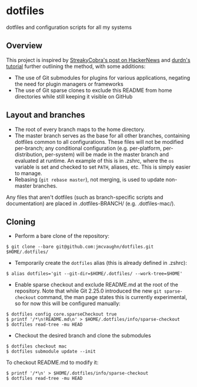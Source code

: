 # dotfiles
dotfiles and configuration scripts for all my systems

## Overview
This project is inspired by [StreakyCobra's post on HackerNews](https://news.ycombinator.com/item?id=11071754) and [durdn's tutorial](https://www.atlassian.com/git/tutorials/dotfiles) further outlining the method, with some additions:

- The use of Git submodules for plugins for various applications, negating the need for plugin managers or frameworks
- The use of Git sparse clones to exclude this README from home directories while still keeping it visible on GitHub

## Layout and branches
- The root of every branch maps to the home directory.
- The master branch serves as the base for all other branches, containing dotfiles common to all configurations. These files will not be modified per-branch; any conditional configuration (e.g. per-platform, per-distribution, per-system) will be made in the master branch and evaluated at runtime. An example of this is in .zshrc, where the `os` variable is set and checked to set `PATH`, aliases, etc. This is simply easier to manage.
- Rebasing (`git rebase master`), not merging, is used to update non-master branches.

Any files that aren't dotfiles (such as branch-specific scripts and documentation) are placed in .dotfiles-BRANCH/ (e.g. .dotfiles-mac/).

## Cloning
- Perform a bare clone of the repository:
```
$ git clone --bare git@github.com:jmcvaughn/dotfiles.git $HOME/.dotfiles/
```

- Temporarily create the `dotfiles` alias (this is already defined in .zshrc):
```
$ alias dotfiles='git --git-dir=$HOME/.dotfiles/ --work-tree=$HOME'
```

- Enable sparse checkout and exclude README.md at the root of the repository. Note that while Git 2.25.0 introduced the new `git sparse-checkout` command, the man page states this is currently experimental, so for now this will be configured manually:
```
$ dotfiles config core.sparseCheckout true
$ printf '/*\n!README.md\n' > $HOME/.dotfiles/info/sparse-checkout
$ dotfiles read-tree -mu HEAD
```

- Checkout the desired branch and clone the submodules
```
$ dotfiles checkout mac
$ dotfiles submodule update --init
```

To checkout README.md to modify it:
```
$ printf '/*\n' > $HOME/.dotfiles/info/sparse-checkout
$ dotfiles read-tree -mu HEAD
```
